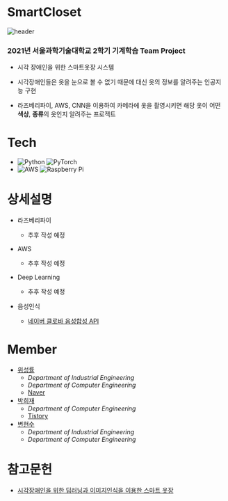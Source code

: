 # SmartCloset

![header](https://capsule-render.vercel.app/api?type=rect&color=gradient&height=300&section=header&text=SmartCloset&fontSize=90&animation=fadein)
### 2021년 서울과학기술대학교 2학기 기계학습 Team Project  

- 시각 장애인을 위한 스마트옷장 시스템

- 시각장애인들은 옷을 눈으로 볼 수 없기 때문에 대신 옷의 정보를 알려주는 인공지능 구현

- 라즈베리파이, AWS, CNN을 이용하여 카메라에 옷을 촬영시키면 해당 옷이 어떤 **색상**, **종류**의 옷인지 알려주는 프로젝트


# Tech

- ![Python](https://img.shields.io/badge/python-3670A0?style=for-the-badge&logo=python&logoColor=ffdd54) ![PyTorch](https://img.shields.io/badge/PyTorch-%23EE4C2C.svg?style=for-the-badge&logo=PyTorch&logoColor=white)
- ![AWS](https://img.shields.io/badge/AWS-%23FF9900.svg?style=for-the-badge&logo=amazon-aws&logoColor=white) ![Raspberry Pi](https://img.shields.io/badge/-RaspberryPi-C51A4A?style=for-the-badge&logo=Raspberry-Pi)



# 상세설명

- 라즈베리파이
  - 추후 작성 예정

- AWS
  - 추후 작성 예정

- Deep Learning
  - 추후 작성 예정

- 음성인식
  - [네이버 클로바 음성합성 API](https://www.ncloud.com/product/aiService/css)

# Member

- [위성률](https://github.com/s-ryuri)
  - _Department of Industrial Engineering_
  - _Department of Computer Engineering_
  - [Naver](https://blog.naver.com/fbfbf1)
- [박희재](https://github.com/HeeJaeMon123)
  - _Department of Computer Engineering_
  - [Tistory](https://heejaemon123.tistory.com/)
- [변현수]()
  - _Department of Industrial Engineering_
  - _Department of Computer Engineering_

# 참고문헌

- [시각장애인을 위한 딥러닝과 이미지인식을
이용한 스마트 옷장](https://scienceon.kisti.re.kr/commons/util/originalView.do?cn=JAKO202002761569551&oCn=JAKO202002761569551&dbt=JAKO&journal=NJOU00560240)
